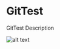 # GitTest
GitTest Description

![alt text](https://mark-hanninen.com/Media/Screenshot_20230422_044528.png)
